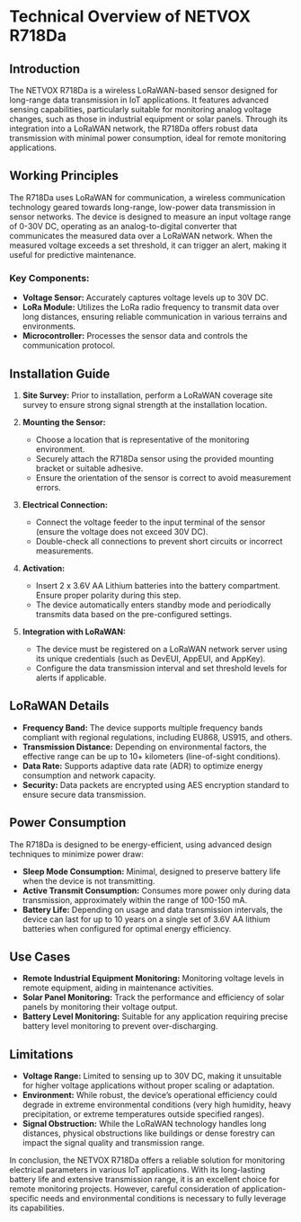 # Technical Overview of NETVOX R718Da

## Introduction

The NETVOX R718Da is a wireless LoRaWAN-based sensor designed for long-range data transmission in IoT applications. It features advanced sensing capabilities, particularly suitable for monitoring analog voltage changes, such as those in industrial equipment or solar panels. Through its integration into a LoRaWAN network, the R718Da offers robust data transmission with minimal power consumption, ideal for remote monitoring applications.

## Working Principles

The R718Da uses LoRaWAN for communication, a wireless communication technology geared towards long-range, low-power data transmission in sensor networks. The device is designed to measure an input voltage range of 0-30V DC, operating as an analog-to-digital converter that communicates the measured data over a LoRaWAN network. When the measured voltage exceeds a set threshold, it can trigger an alert, making it useful for predictive maintenance.

### Key Components:

- **Voltage Sensor:** Accurately captures voltage levels up to 30V DC.
- **LoRa Module:** Utilizes the LoRa radio frequency to transmit data over long distances, ensuring reliable communication in various terrains and environments.
- **Microcontroller:** Processes the sensor data and controls the communication protocol.

## Installation Guide

1. **Site Survey:** Prior to installation, perform a LoRaWAN coverage site survey to ensure strong signal strength at the installation location.
   
2. **Mounting the Sensor:**
   - Choose a location that is representative of the monitoring environment.
   - Securely attach the R718Da sensor using the provided mounting bracket or suitable adhesive.
   - Ensure the orientation of the sensor is correct to avoid measurement errors.

3. **Electrical Connection:**
   - Connect the voltage feeder to the input terminal of the sensor (ensure the voltage does not exceed 30V DC).
   - Double-check all connections to prevent short circuits or incorrect measurements.

4. **Activation:**
   - Insert 2 x 3.6V AA Lithium batteries into the battery compartment. Ensure proper polarity during this step.
   - The device automatically enters standby mode and periodically transmits data based on the pre-configured settings.

5. **Integration with LoRaWAN:**
   - The device must be registered on a LoRaWAN network server using its unique credentials (such as DevEUI, AppEUI, and AppKey).
   - Configure the data transmission interval and set threshold levels for alerts if applicable.

## LoRaWAN Details

- **Frequency Band:** The device supports multiple frequency bands compliant with regional regulations, including EU868, US915, and others.
- **Transmission Distance:** Depending on environmental factors, the effective range can be up to 10+ kilometers (line-of-sight conditions).
- **Data Rate:** Supports adaptive data rate (ADR) to optimize energy consumption and network capacity.
- **Security:** Data packets are encrypted using AES encryption standard to ensure secure data transmission.

## Power Consumption

The R718Da is designed to be energy-efficient, using advanced design techniques to minimize power draw:

- **Sleep Mode Consumption:** Minimal, designed to preserve battery life when the device is not transmitting.
- **Active Transmit Consumption:** Consumes more power only during data transmission, approximately within the range of 100-150 mA.
- **Battery Life:** Depending on usage and data transmission intervals, the device can last for up to 10 years on a single set of 3.6V AA lithium batteries when configured for optimal energy efficiency.

## Use Cases

- **Remote Industrial Equipment Monitoring:** Monitoring voltage levels in remote equipment, aiding in maintenance activities.
- **Solar Panel Monitoring:** Track the performance and efficiency of solar panels by monitoring their voltage output.
- **Battery Level Monitoring:** Suitable for any application requiring precise battery level monitoring to prevent over-discharging.

## Limitations

- **Voltage Range:** Limited to sensing up to 30V DC, making it unsuitable for higher voltage applications without proper scaling or adaptation.
- **Environment:** While robust, the device’s operational efficiency could degrade in extreme environmental conditions (very high humidity, heavy precipitation, or extreme temperatures outside specified ranges).
- **Signal Obstruction:** While the LoRaWAN technology handles long distances, physical obstructions like buildings or dense forestry can impact the signal quality and transmission range.

In conclusion, the NETVOX R718Da offers a reliable solution for monitoring electrical parameters in various IoT applications. With its long-lasting battery life and extensive transmission range, it is an excellent choice for remote monitoring projects. However, careful consideration of application-specific needs and environmental conditions is necessary to fully leverage its capabilities.